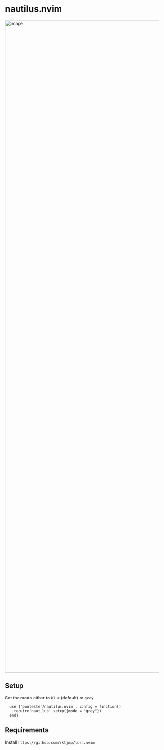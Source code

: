 # nautilus.nvim

<img width="2130" alt="image" src="https://user-images.githubusercontent.com/125701/117290608-4e67e780-ae6e-11eb-9094-c1ed5ede8ec1.png">

## Setup
Set the mode either to `blue` (default) or `grey`
```
  use {'pwntester/nautilus.nvim', config = function()
    require'nautilus'.setup({mode = "grey"})
  end}
```
## Requirements
Install `https://github.com/rktjmp/lush.nvim`
